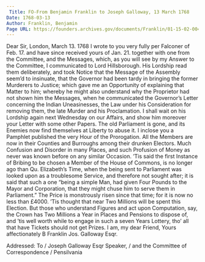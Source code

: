 ```yaml
---
 Title: FO-From Benjamin Franklin to Joseph Galloway, 13 March 1768
Date: 1768-03-13
Author: Franklin, Benjamin
Page URL: https://founders.archives.gov/documents/Franklin/01-15-02-0042
---
```


Dear Sir,
London, March 13. 1768
I wrote to you very fully per Falconer of Feb. 17. and have since received yours of Jan. 21. together with one from the Committee, and the Messages, which, as you will see by my Answer to the Committee, I communicated to Lord Hillsborough. His Lordship read them deliberately, and took Notice that the Message of the Assembly seem’d to insinuate, that the Governor had been tardy in bringing the former Murderers to Justice; which gave me an Opportunity of explaining that Matter to him; whereby he might also understand why the Proprietor had not shown him the Messages, when he communicated the Governor’s Letter concerning the Indian Uneasinesses, the Law under his Consideration for removing them, the late Murder and his Proclamation. I shall wait on his Lordship again next Wednesday on our Affairs, and show him moreover your Letter with some other Papers.
The old Parliament is gone, and its Enemies now find themselves at Liberty to abuse it. I inclose you a Pamphlet published the very Hour of the Prorogation. All the Members are now in their Counties and Burroughs among their drunken Electors. Much Confusion and Disorder in many Places, and such Profusion of Money as never was known before on any similar Occasion. ’Tis said the first Instance of Bribing to be chosen a Member of the House of Commons, is no longer ago than Qu. Elizabeth’s Time, when the being sent to Parliament was looked upon as a troublesome Service, and therefore not sought after; it is said that such a one “being a simple Man, had given Four Pounds to the Mayor and Corporation, that they might chuse him to serve them in Parliament.” The Price is monstrously risen since that time; for it is now no less than £4000. ’Tis thought that near Two Millions will be spent this Election. But those who understand Figures and act upon Computation, say, the Crown has Two Millions a Year in Places and Pensions to dispose of, and ’tis well worth while to engage in such a seven Years Lottery, tho’ all that have Tickets should not get Prizes. I am, my dear Friend, Yours affectionately
B Franklin
Jos. Galloway Esqr.
 
Addressed: To / Joseph Galloway Esqr Speaker, / and the Committee of Correspondence / Pensilvania
